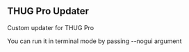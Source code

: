 ## THUG Pro Updater

Custom updater for THUG Pro

You can run it in terminal mode by passing --nogui argument
